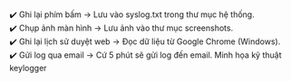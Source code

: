 ✔️ Ghi lại phím bấm → Lưu vào syslog.txt trong thư mục hệ thống. <br>
✔️ Chụp ảnh màn hình → Lưu ảnh vào thư mục screenshots.<br>
✔️ Ghi lại lịch sử duyệt web → Đọc dữ liệu từ Google Chrome (Windows).<br>
✔️ Gửi log qua email → Cứ 5 phút sẽ gửi log đến email.
Minh họa kỹ thuật keylogger
